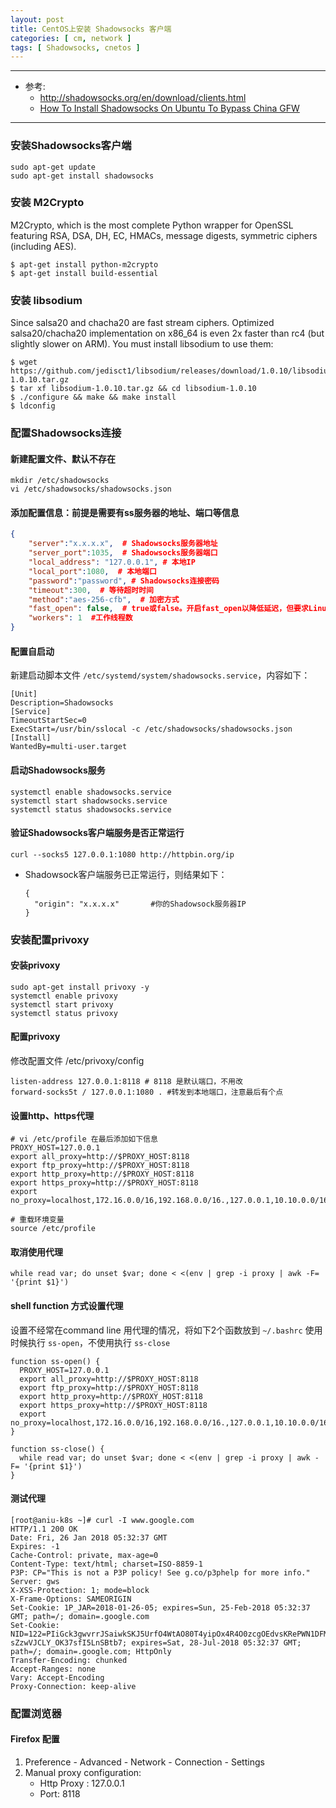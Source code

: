 ```yaml
---
layout: post
title: CentOS上安装 Shadowsocks 客户端
categories: [ cm, network ]
tags: [ Shadowsocks, cnetos ]
---
```


---

* 参考: 
  * <http://shadowsocks.org/en/download/clients.html>
  * [How To Install Shadowsocks On Ubuntu To Bypass China GFW](https://medium.com/@mighil/how-to-install-shadowsocks-on-ubuntu-to-bypass-china-gfw-db6f79d1f7f9)

---




### 安装Shadowsocks客户端

~~~ shell
sudo apt-get update
sudo apt-get install shadowsocks
~~~


### 安装 M2Crypto

M2Crypto, which is the most complete Python wrapper for OpenSSL featuring RSA, DSA, DH, EC, HMACs, message digests, symmetric ciphers (including AES).

~~~ shell
$ apt-get install python-m2crypto
$ apt-get install build-essential
~~~


### 安装 libsodium

Since salsa20 and chacha20 are fast stream ciphers. Optimized salsa20/chacha20 implementation on x86_64 is even 2x faster than rc4 (but slightly slower on ARM). You must install libsodium to use them:

~~~ shell
$ wget https://github.com/jedisct1/libsodium/releases/download/1.0.10/libsodium-1.0.10.tar.gz
$ tar xf libsodium-1.0.10.tar.gz && cd libsodium-1.0.10
$ ./configure && make && make install
$ ldconfig
~~~


### 配置Shadowsocks连接

#### 新建配置文件、默认不存在

~~~ shell
mkdir /etc/shadowsocks
vi /etc/shadowsocks/shadowsocks.json
~~~

#### 添加配置信息：前提是需要有ss服务器的地址、端口等信息

~~~ json
{
    "server":"x.x.x.x",  # Shadowsocks服务器地址
    "server_port":1035,  # Shadowsocks服务器端口
    "local_address": "127.0.0.1", # 本地IP
    "local_port":1080,  # 本地端口
    "password":"password", # Shadowsocks连接密码
    "timeout":300,  # 等待超时时间
    "method":"aes-256-cfb",  # 加密方式
    "fast_open": false,  # true或false。开启fast_open以降低延迟，但要求Linux内核在3.7+
    "workers": 1  #工作线程数 
}
~~~


#### 配置自启动

新建启动脚本文件 `/etc/systemd/system/shadowsocks.service`，内容如下：

~~~
[Unit]
Description=Shadowsocks
[Service]
TimeoutStartSec=0
ExecStart=/usr/bin/sslocal -c /etc/shadowsocks/shadowsocks.json
[Install]
WantedBy=multi-user.target
~~~


#### 启动Shadowsocks服务

~~~ shell
systemctl enable shadowsocks.service
systemctl start shadowsocks.service
systemctl status shadowsocks.service
~~~

#### 验证Shadowsocks客户端服务是否正常运行

~~~
curl --socks5 127.0.0.1:1080 http://httpbin.org/ip
~~~

* Shadowsock客户端服务已正常运行，则结果如下：
  ~~~
  {
    "origin": "x.x.x.x"       #你的Shadowsock服务器IP
  }
  ~~~


### 安装配置privoxy


#### 安装privoxy

~~~ shell
sudo apt-get install privoxy -y
systemctl enable privoxy
systemctl start privoxy
systemctl status privoxy
~~~


#### 配置privoxy

修改配置文件 /etc/privoxy/config

~~~
listen-address 127.0.0.1:8118 # 8118 是默认端口，不用改
forward-socks5t / 127.0.0.1:1080 . #转发到本地端口，注意最后有个点
~~~

#### 设置http、https代理

~~~
# vi /etc/profile 在最后添加如下信息
PROXY_HOST=127.0.0.1
export all_proxy=http://$PROXY_HOST:8118
export ftp_proxy=http://$PROXY_HOST:8118
export http_proxy=http://$PROXY_HOST:8118
export https_proxy=http://$PROXY_HOST:8118
export no_proxy=localhost,172.16.0.0/16,192.168.0.0/16.,127.0.0.1,10.10.0.0/16

# 重载环境变量
source /etc/profile
~~~


#### 取消使用代理

~~~
while read var; do unset $var; done < <(env | grep -i proxy | awk -F= '{print $1}')
~~~


#### shell function 方式设置代理

设置不经常在command line 用代理的情况，将如下2个函数放到 `~/.bashrc` 
使用时候执行 `ss-open`，不使用执行 `ss-close`

~~~ shell
function ss-open() {
  PROXY_HOST=127.0.0.1
  export all_proxy=http://$PROXY_HOST:8118
  export ftp_proxy=http://$PROXY_HOST:8118
  export http_proxy=http://$PROXY_HOST:8118
  export https_proxy=http://$PROXY_HOST:8118
  export no_proxy=localhost,172.16.0.0/16,192.168.0.0/16.,127.0.0.1,10.10.0.0/16
}

function ss-close() {
  while read var; do unset $var; done < <(env | grep -i proxy | awk -F= '{print $1}')
}
~~~


#### 测试代理

~~~ shell
[root@aniu-k8s ~]# curl -I www.google.com 
HTTP/1.1 200 OK
Date: Fri, 26 Jan 2018 05:32:37 GMT
Expires: -1
Cache-Control: private, max-age=0
Content-Type: text/html; charset=ISO-8859-1
P3P: CP="This is not a P3P policy! See g.co/p3phelp for more info."
Server: gws
X-XSS-Protection: 1; mode=block
X-Frame-Options: SAMEORIGIN
Set-Cookie: 1P_JAR=2018-01-26-05; expires=Sun, 25-Feb-2018 05:32:37 GMT; path=/; domain=.google.com
Set-Cookie: NID=122=PIiGck3gwvrrJSaiwkSKJ5UrfO4WtAO80T4yipOx4R4O0zcgOEdvsKRePWN1DFM66g8PPF4aouhY4JIs7tENdRm7H9hkq5xm4y1yNJ-sZzwVJCLY_OK37sfI5LnSBtb7; expires=Sat, 28-Jul-2018 05:32:37 GMT; path=/; domain=.google.com; HttpOnly
Transfer-Encoding: chunked
Accept-Ranges: none
Vary: Accept-Encoding
Proxy-Connection: keep-alive
~~~




### 配置浏览器

#### Firefox 配置

1. Preference - Advanced - Network - Connection - Settings
2. Manual proxy configuration:
    * Http Proxy : 127.0.0.1
    * Port: 8118

























